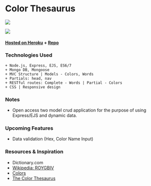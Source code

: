 # Color Thesaurus

![](https://i.imgur.com/ewLDzfH.png)

![](https://i.imgur.com/CkH4bqi.png)

#### [Hosted on Heroku](https://colorthesaurus.herokuapp.com/) + [Repo](https://github.com/cwithac/colorful)

### Technologies Used

```
+ Node.js, Express, EJS, ES6/7
+ Mongo DB, Mongoose
+ MVC Structure | Models - Colors, Words
+ Partials: head, nav
+ RESTful routes: Complete - Words | Partial - Colors
+ CSS | Responsive design
```

### Notes
+ Open access two model crud application for the purpose of using Express/EJS and dynamic data.

### Upcoming Features
+ Data validation (Hex, Color Name Input)

### Resources & Inspiration
+ Dictionary.com
+ [Wikipedia: ROYGBIV](https://en.wikipedia.org/wiki/ROYGBIV)
+ [Colors](http://clrs.cc/)
+ [The Color Thesaurus](http://ingridsundberg.com/2014/02/04/the-color-thesaurus/)
